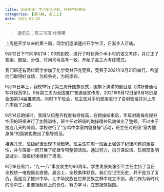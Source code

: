 ```yaml
---
title: 高三年级：学习步入正轨，召开中秋晚会
categories: [通讯稿, 高三上]
date: 2021-09-22
---
```


> 通讯员：高三16班 杜锦荣

上周是开学以来的第三周，同学们逐渐适应开学生活，日渐步入正轨。

9月12日下午同学们14：00前到校，进行了时长两个半小时的语文考练，并订正了答案，题型、分值、时间均与高考一致，开始了高三大考练模式。

我们班还有两位同学参加了化学奥林匹克竞赛，竞赛于2021年9月21日举行，希望他们取得好成绩，为校争光，为班添彩。

9月13日早上，我校举行了第三周升国旗仪式，国旗下演讲的题目是《讲好普通话 写好规范字》。9月第三周为全国推广普通话宣传周，2021年9月12日至9月18日是全国第24届推普周。同时下午班会，班主任对手机使用进行了说明管理并对上周几率做了总结。

9月14日跑操时，我班队伍整齐程度有待提高，在跑操结束后，年级对跑操有提升空间的班级进行了加强训练，班主任对班级的跑操精神风貌做出了整顿。不过由于接连几天的降雨，学校进行了“宝鸡中学室内健身操”活动，班主任对班级“室内健身操”的面貌也做出了指导规范。

接连几天，班级纪律出现下滑趋势。班主任在周一班会上强调了纪律问题的重要性，并与班委一同开展了纪律专项整顿活动。通过努力，自习课说话、玩闹现象明显减少，班级纪律得到了肃清。

9月18日周六，“九·一八”事变发生的90周年。学生发展处张引平主任主持了当日全校统一电视晨会直播。晨会上，全校集体默哀。我们应记住历史，并不是为了复仇，而是为了振兴中华，让中华民族在世界民族之林中屹立不倒。我们作为新时代的高中生，更要担起肩上的责任，努力学习，立志报效祖国。
